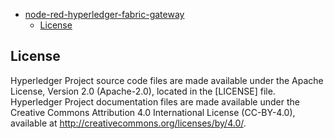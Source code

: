 - [node-red-hyperledger-fabric-gateway](#node-red-hyperledger-fabric-gateway)
  - [License <a name="license"></a>](#license-a-name%22license%22a)

## License <a name="license"></a>
Hyperledger Project source code files are made available under the Apache License, Version 2.0 (Apache-2.0), located in the [LICENSE] file. Hyperledger Project documentation files are made available under the Creative Commons Attribution 4.0 International License (CC-BY-4.0), available at http://creativecommons.org/licenses/by/4.0/.
